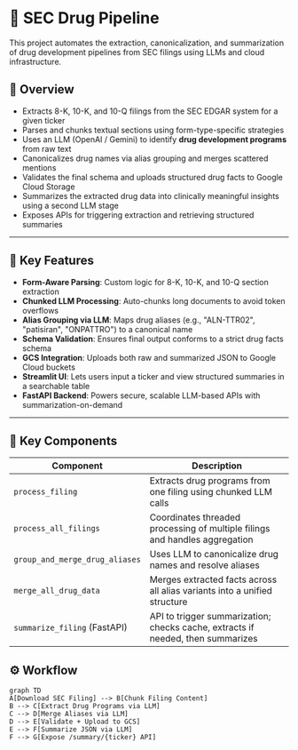 # 🧬 SEC Drug Pipeline
This project automates the extraction, canonicalization, and summarization of drug development pipelines from SEC filings using LLMs and cloud infrastructure.


## 📌 Overview

- Extracts 8-K, 10-K, and 10-Q filings from the SEC EDGAR system for a given ticker
- Parses and chunks textual sections using form-type-specific strategies
- Uses an LLM (OpenAI / Gemini) to identify **drug development programs** from raw text
- Canonicalizes drug names via alias grouping and merges scattered mentions
- Validates the final schema and uploads structured drug facts to Google Cloud Storage
- Summarizes the extracted drug data into clinically meaningful insights using a second LLM stage
- Exposes APIs for triggering extraction and retrieving structured summaries

---

## 🧪 Key Features

- **Form-Aware Parsing**: Custom logic for 8-K, 10-K, and 10-Q section extraction
- **Chunked LLM Processing**: Auto-chunks long documents to avoid token overflows
- **Alias Grouping via LLM**: Maps drug aliases (e.g., "ALN-TTR02", "patisiran", "ONPATTRO") to a canonical name
- **Schema Validation**: Ensures final output conforms to a strict drug facts schema
- **GCS Integration**: Uploads both raw and summarized JSON to Google Cloud buckets
- **Streamlit UI**: Lets users input a ticker and view structured summaries in a searchable table
- **FastAPI Backend**: Powers secure, scalable LLM-based APIs with summarization-on-demand

---

## 📁 Key Components

| Component                     | Description                                                                 |
|------------------------------|-----------------------------------------------------------------------------|
| `process_filing`             | Extracts drug programs from one filing using chunked LLM calls              |
| `process_all_filings`        | Coordinates threaded processing of multiple filings and handles aggregation |
| `group_and_merge_drug_aliases` | Uses LLM to canonicalize drug names and resolve aliases                     |
| `merge_all_drug_data`        | Merges extracted facts across all alias variants into a unified structure   |
| `summarize_filing` (FastAPI) | API to trigger summarization; checks cache, extracts if needed, then summarizes |

## ⚙️ Workflow

```mermaid
graph TD
A[Download SEC Filing] --> B[Chunk Filing Content]
B --> C[Extract Drug Programs via LLM]
C --> D[Merge Aliases via LLM]
D --> E[Validate + Upload to GCS]
E --> F[Summarize JSON via LLM]
F --> G[Expose /summary/{ticker} API]

